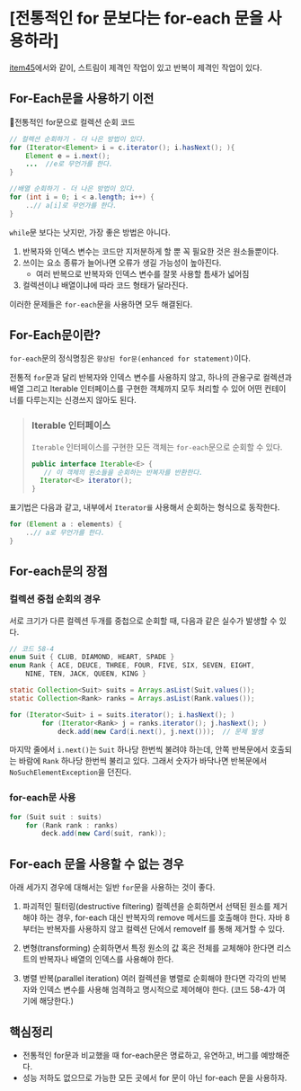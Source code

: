 # [전통적인 for 문보다는 for-each 문을 사용하라]

[item45](07장/아이템_45/스트림은_주의해서_사용하라.md)에서와 같이, 스트림이 제격인 작업이 있고 반복이 제격인 작업이 있다.

## For-Each문을 사용하기 이전

🔗전통적인 for문으로 컬렉션 순회 코드
```java
// 컬렉션 순회하기 - 더 나은 방법이 있다.
for (Iterator<Element> i = c.iterator(); i.hasNext(); ){
	Element e = i.next();
    ...  //e로 무언가를 한다.
}
```


```java
//배열 순회하기 - 더 나은 방법이 있다.
for (int i = 0; i < a.length; i++) {
    ..// a[i]로 무언가를 한다.
}
```

`while`문 보다는 낫지만, 가장 좋은 방법은 아니다.
1. 반복자와 인덱스 변수는 코드만 지저분하게 할 뿐 꼭 필요한 것은 원소들뿐이다.
2. 쓰이는 요소 종류가 늘어나면 오류가 생길 가능성이 높아진다.
    * 여러 반복으로 반복자와 인덱스 변수를 잘못 사용할 틈새가 넓어짐
3. 컬렉션이냐 배열이냐에 따라 코드 형태가 달라진다.

이러한 문제들은 `for-each`문을 사용하면 모두 해결된다.

## For-Each문이란?

`for-each`문의 정식명칭은 `향상된 for문(enhanced for statement)`이다.

전통적 `for`문과 달리 반복자와 인덱스 변수를 사용하지 않고, 하나의 관용구로 컬렉션과 배열 그리고 Iterable 인터페이스를 구현한 객체까지 모두 처리할 수 있어 어떤 컨테이너를 다루는지는 신경쓰지 않아도 된다.

> ### Iterable 인터페이스
> `Iterable` 인터페이스를 구현한 모든 객체는 `for-each`문으로 순회할 수 있다.
>```java
>public interface Iterable<E> {
>    // 이 객체의 원소들을 순회하는 반복자를 반환한다.
>	Iterator<E> iterator();
>}
>```

표기법은 다음과 같고, 내부에서 `Iterator를` 사용해서 순회하는 형식으로 동작한다.
```java
for (Element a : elements) {
	..// a로 무언가를 한다.
}
```

## For-each문의 장점

### 컬렉션 중첩 순회의 경우

서로 크기가 다른 컬렉션 두개를 중첩으로 순회할 때, 다음과 같은 실수가 발생할 수 있다.

```java
// 코드 58-4
enum Suit { CLUB, DIAMOND, HEART, SPADE }
enum Rank { ACE, DEUCE, THREE, FOUR, FIVE, SIX, SEVEN, EIGHT,
    NINE, TEN, JACK, QUEEN, KING }

static Collection<Suit> suits = Arrays.asList(Suit.values());
static Collection<Rank> ranks = Arrays.asList(Rank.values());

for (Iterator<Suit> i = suits.iterator(); i.hasNext(); )
        for (Iterator<Rank> j = ranks.iterator(); j.hasNext(); )
            deck.add(new Card(i.next(), j.next()));  // 문제 발생
```

마지막 줄에서 `i.next()`는 `Suit` 하나당 한번씩 불려야 하는데, 안쪽 반복문에서 호출되는 바람에 `Rank` 하나당 한번씩 불리고 있다. 그래서 숫자가 바닥나면 반복문에서 `NoSuchElementException`을 던진다.


### for-each문 사용

```java
for (Suit suit : suits)
	for (Rank rank : ranks)
    	deck.add(new Card(suit, rank));
```

## For-each 문을 사용할 수 없는 경우

아래 세가지 경우에 대해서는 일반 `for`문을 사용하는 것이 좋다.

1. 파괴적인 필터링(destructive filtering)
컬렉션을 순회하면서 선택된 원소를 제거해야 하는 경우, for-each 대신 반복자의 remove 메서드를 호출해야 한다. 자바 8부터는 반복자를 사용하지 않고 컬렉션 단에서 removeIf 를 통해 제거할 수 있다.

2. 변형(transforming)
순회하면서 특정 원소의 값 혹은 전체를 교체해야 한다면 리스트의 반복자나 배열의 인덱스를 사용해야 한다.

3. 병렬 반복(parallel iteration)
여러 컬렉션을 병렬로 순회해야 한다면 각각의 반복자와 인덱스 변수를 사용해 엄격하고 명시적으로 제어해야 한다. (코드 58-4가 여기에 해당한다.)

## 핵심정리
* 전통적인 for문과 비교했을 때 for-each문은 명료하고, 유연하고, 버그를 예방해준다. 
* 성능 저하도 없으므로 가능한 모든 곳에서 for 문이 아닌 for-each 문을 사용하자.